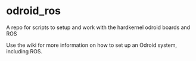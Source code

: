 odroid_ros
==========

A repo for scripts to setup and work with the hardkernel odroid boards and ROS

Use the wiki for more information on how to set up an Odroid system, including ROS.
